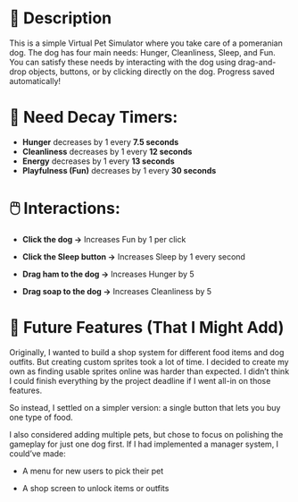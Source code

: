 # 🐶 Description
This is a simple Virtual Pet Simulator where you take care of a pomeranian dog. The dog has four main needs: Hunger, Cleanliness, Sleep, and Fun. You can satisfy these needs by interacting with the dog using drag-and-drop objects, buttons, or by clicking directly on the dog. Progress saved automatically!

# 🔄 Need Decay Timers:
- **Hunger** decreases by 1 every **7.5 seconds**
- **Cleanliness** decreases by 1 every **12 seconds**
- **Energy** decreases by 1 every **13 seconds**
- **Playfulness (Fun)** decreases by 1 every **30 seconds**
  

# 🖱️ Interactions:
- **Click the dog →** Increases Fun by 1 per click

- **Click the Sleep button →** Increases Sleep by 1 every second

- **Drag ham to the dog →** Increases Hunger by 5

- **Drag soap to the dog →** Increases Cleanliness by 5

# 💭 Future Features (That I Might Add)
Originally, I wanted to build a shop system for different food items and dog outfits. But creating custom sprites took a lot of time. I decided to create my own as finding usable sprites online was harder than expected. I didn’t think I could finish everything by the project deadline if I went all-in on those features.

So instead, I settled on a simpler version: a single button that lets you buy one type of food.

I also considered adding multiple pets, but chose to focus on polishing the gameplay for just one dog first. If I had implemented a manager system, I could’ve made:

- A menu for new users to pick their pet

- A shop screen to unlock items or outfits
